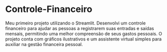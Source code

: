 # Controle-Financeiro
Meu primeiro projeto utilizando o Streamlit. Desenvolvi um controle financeiro para ajudar as pessoas a registrarem suas entradas e saídas mensais, permitindo uma melhor compreensão de seus gastos pessoais. O projeto conta com gráficos ilustrativos e um assistente virtual simples para auxiliar na gestão financeira pessoal.
